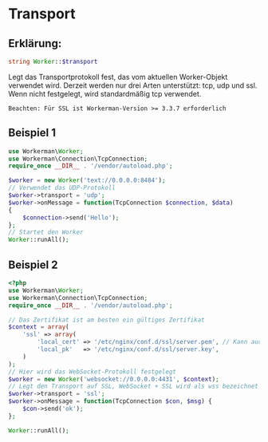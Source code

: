 # Transport
## Erklärung:
```php
string Worker::$transport
```

Legt das Transportprotokoll fest, das vom aktuellen Worker-Objekt verwendet wird. Derzeit werden nur drei Arten unterstützt: tcp, udp und ssl. Wenn nicht festgelegt, wird standardmäßig tcp verwendet.

``` Beachten: Für SSL ist Workerman-Version >= 3.3.7 erforderlich ```

## Beispiel 1

```php
use Workerman\Worker;
use Workerman\Connection\TcpConnection;
require_once __DIR__ . '/vendor/autoload.php';

$worker = new Worker('text://0.0.0.0:8484');
// Verwendet das UDP-Protokoll
$worker->transport = 'udp';
$worker->onMessage = function(TcpConnection $connection, $data)
{
    $connection->send('Hello');
};
// Startet den Worker
Worker::runAll();
```

## Beispiel 2

```php
<?php
use Workerman\Worker;
use Workerman\Connection\TcpConnection;
require_once __DIR__ . '/vendor/autoload.php';

// Das Zertifikat ist am besten ein gültiges Zertifikat
$context = array(
    'ssl' => array(
        'local_cert' => '/etc/nginx/conf.d/ssl/server.pem', // Kann auch eine crt-Datei sein
        'local_pk'   => '/etc/nginx/conf.d/ssl/server.key',
    )
);
// Hier wird das WebSocket-Protokoll festgelegt
$worker = new Worker('websocket://0.0.0.0:4431', $context);
// Legt den Transport auf SSL, WebSocket + SSL wird als wss bezeichnet
$worker->transport = 'ssl';
$worker->onMessage = function(TcpConnection $con, $msg) {
    $con->send('ok');
};

Worker::runAll();
```
